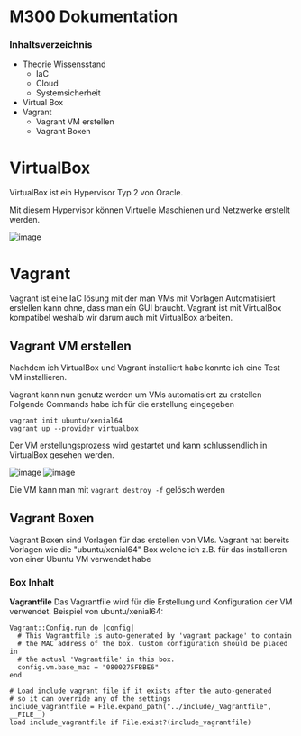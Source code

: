 # M300 Dokumentation
### Inhaltsverzeichnis

* Theorie Wissensstand
  * IaC
  * Cloud
  * Systemsicherheit 
* Virtual Box
* Vagrant
  * Vagrant VM erstellen
  * Vagrant Boxen


# 

# VirtualBox
VirtualBox ist ein Hypervisor Typ 2 von Oracle. 

Mit diesem Hypervisor können Virtuelle Maschienen und Netzwerke erstellt werden.

![image](https://user-images.githubusercontent.com/125886316/223142724-e002532b-e87f-465a-a683-9348230b6580.png)

# Vagrant
Vagrant ist eine IaC lösung mit der man VMs mit Vorlagen Automatisiert erstellen kann ohne, dass man ein GUI braucht.
Vagrant ist mit VirtualBox kompatibel weshalb wir darum auch mit VirtualBox arbeiten.

## Vagrant VM erstellen
Nachdem ich VirtualBox und Vagrant installiert habe konnte ich eine Test VM installieren.

Vagrant kann nun genutz werden um VMs automatisiert zu erstellen
Folgende Commands habe ich für die erstellung eingegeben
```
vagrant init ubuntu/xenial64
vagrant up --provider virtualbox
```
Der VM erstellungsprozess wird gestartet und kann schlussendlich in VirtualBox gesehen werden.

![image](https://user-images.githubusercontent.com/125886316/223126175-f47f51b7-c675-4b6f-afc2-386e0dca97f0.png)
![image](https://user-images.githubusercontent.com/125886316/223127055-7e4ac42f-1a55-46fd-974a-ab8af3143aa9.png)

Die VM kann man mit ```vagrant destroy -f``` gelösch werden 


## Vagrant Boxen
Vagrant Boxen sind Vorlagen für das erstellen von VMs.
Vagrant hat bereits Vorlagen wie die "ubuntu/xenial64" Box welche ich z.B. für das installieren von einer Ubuntu VM verwendet habe

### Box Inhalt

**Vagrantfile**
Das Vagrantfile wird für die Erstellung und Konfiguration der VM verwendet. 
Beispiel von ubuntu/xenial64:
```
Vagrant::Config.run do |config|
  # This Vagrantfile is auto-generated by 'vagrant package' to contain
  # the MAC address of the box. Custom configuration should be placed in
  # the actual 'Vagrantfile' in this box.
  config.vm.base_mac = "0800275FBBE6"
end

# Load include vagrant file if it exists after the auto-generated
# so it can override any of the settings
include_vagrantfile = File.expand_path("../include/_Vagrantfile", __FILE__)
load include_vagrantfile if File.exist?(include_vagrantfile)
```










